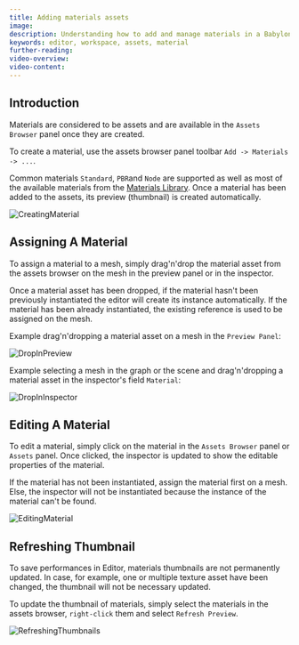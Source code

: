 ```yaml
---
title: Adding materials assets
image: 
description: Understanding how to add and manage materials in a Babylon.JS Editor project
keywords: editor, workspace, assets, material
further-reading:
video-overview:
video-content:
---
```



## Introduction

Materials are considered to be assets and are available in the `Assets Browser` panel once they are created.

To create a material, use the assets browser panel toolbar `Add -> Materials -> ...`.

Common materials `Standard`, `PBR`and `Node` are supported as well as most of the available materials from
the [Materials Library](https://doc.babylonjs.com/toolsAndResources/assetLibraries/materialsLibrary).
Once a material has been added to the assets, its preview (thumbnail) is created automatically.

![CreatingMaterial](/img/extensions/Editor/AddingMaterials/creating-material.gif)

## Assigning A Material

To assign a material to a mesh, simply drag'n'drop the material asset from the assets browser on the mesh in
the preview panel or in the inspector.

Once a material asset has been dropped, if the material hasn't been previously instantiated the editor will
create its instance automatically. If the material has been already instantiated, the existing reference is used
to be assigned on the mesh.

Example drag'n'dropping a material asset on a mesh in the `Preview Panel`:

![DropInPreview](/img/extensions/Editor/AddingMaterials/drop-in-preview.gif)

Example selecting a mesh in the graph or the scene and drag'n'dropping a material asset in
the inspector's field `Material`:

![DropInInspector](/img/extensions/Editor/AddingMaterials/drop-in-inspector.gif)

## Editing A Material

To edit a material, simply click on the material in the `Assets Browser` panel or `Assets` panel.
Once clicked, the inspector is updated to show the editable properties of the material.

If the material has not been instantiated, assign the material first on a mesh. Else, the inspector will not be instantiated because the instance of the material can't be found.

![EditingMaterial](/img/extensions/Editor/AddingMaterials/editing-material.gif)

## Refreshing Thumbnail

To save performances in Editor, materials thumbnails are not permanently updated. In case, for example, one or
multiple texture asset have been changed, the thumbnail will not be necessary updated.

To update the thumbnail of materials, simply select the materials in the assets browser, `right-click` them
and select `Refresh Preview`.

![RefreshingThumbnails](/img/extensions/Editor/AddingMaterials/refreshing-thumbnails.gif)
